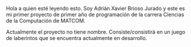 Hola a quien esté leyendo esto. Soy Adrián Xavier Brioso Jurado y este es mi primer proyecto de primer año de programación de la carrera Ciencias de la Computación de MATCOM.

Actualmente el proyecto no tiene nombre. Consiste/consistirá en un juego de laberintos que se encuentra actualmente en desarrollo.